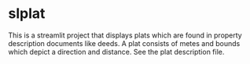 # slplat

This is a streamlit project that displays plats which are found in property description documents like deeds.   A plat consists of metes and bounds which depict a direction and distance.   See the plat description file.
